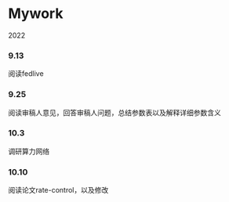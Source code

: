 # Mywork
2022
### 9.13
阅读fedlive
### 9.25
阅读审稿人意见，回答审稿人问题，总结参数表以及解释详细参数含义
### 10.3
调研算力网络
### 10.10
阅读论文rate-control，以及修改

